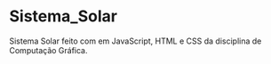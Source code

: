 # Sistema_Solar
Sistema Solar feito com em JavaScript, HTML e CSS da disciplina de Computação Gráfica.
